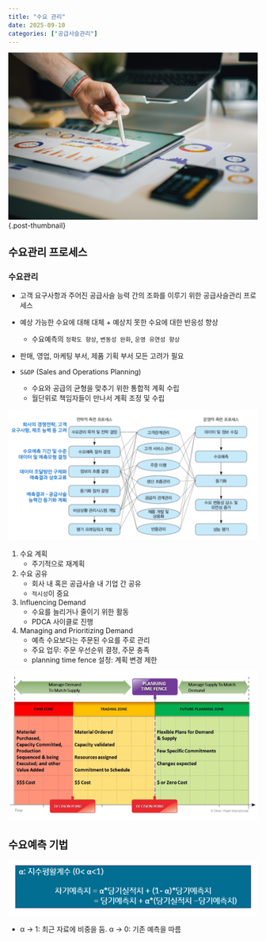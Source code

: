 ```yaml
---
title: "수요 관리"
date: 2025-09-10
categories: ["공급사슬관리"]
---
```


![](/img/stat-thumb.jpg){.post-thumbnail}

## 수요관리 프로세스

### 수요관리

- 고객 요구사항과 주어진 공급사슬 능력 간의 조화를 이루기 위한 공급사슬관리 프로세스
- 예상 가능한 수요에 대해 대체 + 예상치 못한 수요에 대한 반응성 향상
    - 수요예측의 `정확도 향상`, `변동성 완화`, `운영 유연성 향상`
- 판매, 영업, 마케팅 부서, 제품 기획 부서 모든 고려가 필요

- `S&OP` (Sales and Operations Planning)
    - 수요와 공급의 균형을 맞추기 위한 통합적 계획 수립
    - 월단위로 책임자들이 만나서 계획 조정 및 수립

![수요 관리 프로세스(가운데는 신경 x)](img/2025-09-28-18-40-36.png)

1. 수요 계획
    - 주기적으로 재계획
2. 수요 공유
    - 회사 내 혹은 공급사슬 내 기업 간 공유
    - `적시성`이 중요
3. Influencing Demand
    - 수요를 늘리거나 줄이기 위한 활동
    - PDCA 사이클로 진행
4. Managing and Prioritizing Demand
    - 예측 수요보다는 주문된 수요를 주로 관리
    - 주요 업무: 주문 우선순위 결정, 주문 충족
    - planning time fence 설정: 계획 변경 제한

![Planning Time Fence](img/2025-09-28-18-55-40.png)

## 수요예측 기법

![](img/2025-10-14-19-44-17.png)

- α -> 1: 최근 자료에 비중을 둠. α -> 0: 기존 예측을 따름

